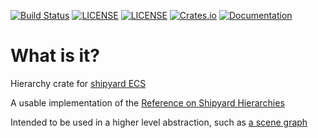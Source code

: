 [![Build Status](https://github.com/dakom/shipyard-hierarchy/workflows/Test/badge.svg)](https://github.com/dakom/shipyard-hierarchy/actions)
[![LICENSE](https://img.shields.io/badge/license-MIT-blue.svg)](LICENSE-MIT)
[![LICENSE](https://img.shields.io/badge/license-apache-blue.svg)](LICENSE-APACHE)
[![Crates.io](https://img.shields.io/crates/v/shipyard_hierarchy.svg)](https://crates.io/crates/shipyard_hierarchy)
[![Documentation](https://docs.rs/shipyard_hierarchy/badge.svg)](https://docs.rs/shipyard_hierarchy)

# What is it?

Hierarchy crate for [shipyard ECS](https://github.com/leudz/shipyard)

A usable implementation of the [Reference on Shipyard Hierarchies](https://leudz.github.io/shipyard/book/recipes/hierarchy.html)

Intended to be used in a higher level abstraction, such as [a scene graph](https://github.com/dakom/shipyard-scenegraph)